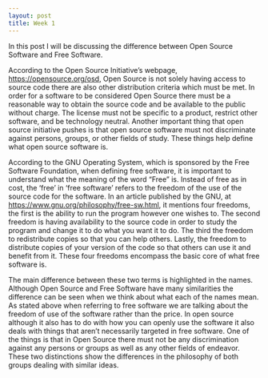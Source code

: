 ```yaml
---
layout: post
title: Week 1
---
```

In this post I will be discussing the difference between Open Source Software and Free Software.

According to the Open Source Initiative’s webpage, https://opensource.org/osd, Open Source is not solely having access to source code there are also other distribution criteria which must be met. In order for a software to be considered Open Source there must be a reasonable way to obtain the source code and be available to the public without charge. The license must not be specific to a product, restrict other software, and be technology neutral. Another important thing that open source initiative pushes is that open source software must not discriminate against persons, groups, or other fields of study. These things help define what open source software is. 

According to the GNU Operating System, which is sponsored by the Free Software Foundation, when defining free software, it is important to understand what the meaning of the word “Free” is. Instead of free as in cost, the ‘free’ in ‘free software’ refers to the freedom of the use of the source code for the software. In an article published by the GNU, at https://www.gnu.org/philosophy/free-sw.html, it mentions four freedoms, the first is the ability to run the program however one wishes to. The second freedom is having availability to the source code in order to study the program and change it to do what you want it to do. The third the freedom to redistribute copies so that you can help others. Lastly, the freedom to distribute copies of your version of the code so that others can use it and benefit from it. These four freedoms encompass the basic core of what free software is. 

The main difference between these two terms is highlighted in the names. Although Open Source and Free Software have many similarities the difference can be seen when we think about what each of the names mean. As stated above when referring to free software we are talking about the freedom of use of the software rather than the price. In open source although it also has to do with how you can openly use the software it also deals with things that aren’t necessarily targeted in free software. One of the things is that in Open Source there must not be any discrimination against any persons or groups as well as any other fields of endeavor. These two distinctions show the differences in the philosophy of both groups dealing with similar ideas.  


